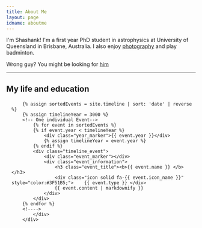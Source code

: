 ```yaml
---
title: About Me
layout: page
idname: aboutme
---
```

I'm Shashank! I'm a first year PhD student in astrophysics at University of Queensland in Brisbane, Australia. I also enjoy [photography](https://www.brahmand.me) and play badminton. <br>

Wrong guy? You might be looking for [him](https://shishirdholakia.github.io)

___

<h2 style="margin-bottom:1em"> <b> My life and education </b> </h2>

<section style="margin-left:1.0em">
<div id="timeline_container">
	<div id="timeline"></div>
	<div id="events_container">

		{% assign sortedEvents = site.timeline | sort: 'date' | reverse %}
		{% assign timelineYear = 3000 %}
		<!-- One individual Event-->
			{% for event in sortedEvents %}
			{% if event.year < timelineYear %}
				<div class="year_marker">{{ event.year }}</div>
				{% assign timelineYear = event.year %}
			{% endif %}
			<div class="timeline_event">
				<div class="event_marker"></div>
				<div class="event_information">
					<h3 class="event_title"><b>{{ event.name }} </b></h3>
					<div class="icon solid fa-{{ event.icon_name }}" style="color:#3F51B5;">    {{ event.type }} </div>
					{{ event.content | markdownify }}
				</div>
			</div>
		{% endfor %}
		<!---->
			</div>
		</div>
</section>
